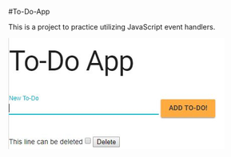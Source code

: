 #To-Do-App

This is a project to practice utilizing JavaScript event handlers.

![](images/screenshot.jpg)
